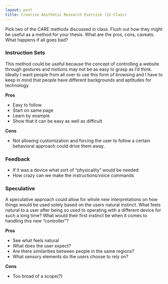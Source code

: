 ```yaml
---
layout: post
title: Creative Aesthetic Research Exercise (In-Class)
---
```


Pick two of the CARE methods discussed in class. Flush out how they might be useful as a method for your thesis. What are the pros, cons, caveats. What happens if all goes bad?

### Instruction Sets
This method could be useful because the concept of controlling a website through gestures and motions may not be as easy to grasp as I’d think. Ideally I want people from all over to use this form of browsing and I have to keep in mind that people have different backgrounds and aptitudes for technology.

**Pros**
- Easy to follow
- Start on same page
- Learn by example
- Show that it can be easy as well as difficult

**Cons**
- Not allowing customization and forcing the user to follow a certain behavioral approach could drive them away.

### Feedback
* If it was a device what sort of “physicality” would be needed
* How crazy can we make the instructions/voice commands

### Speculative
A speculative approach could allow for whole new interpretations on how things would be used solely based on the users natural instinct. What feels natural to a user after being so used to operating with a different device for such a long time? What would their first instinct be when it comes to handling this new “controller”?

**Pros**
- See what feels natural
- What does the user expect?
- Are there similarities between people in the same regions?
- What sensory elements do the users choose to rely on?

**Cons**
- Too broad of a scope(?)